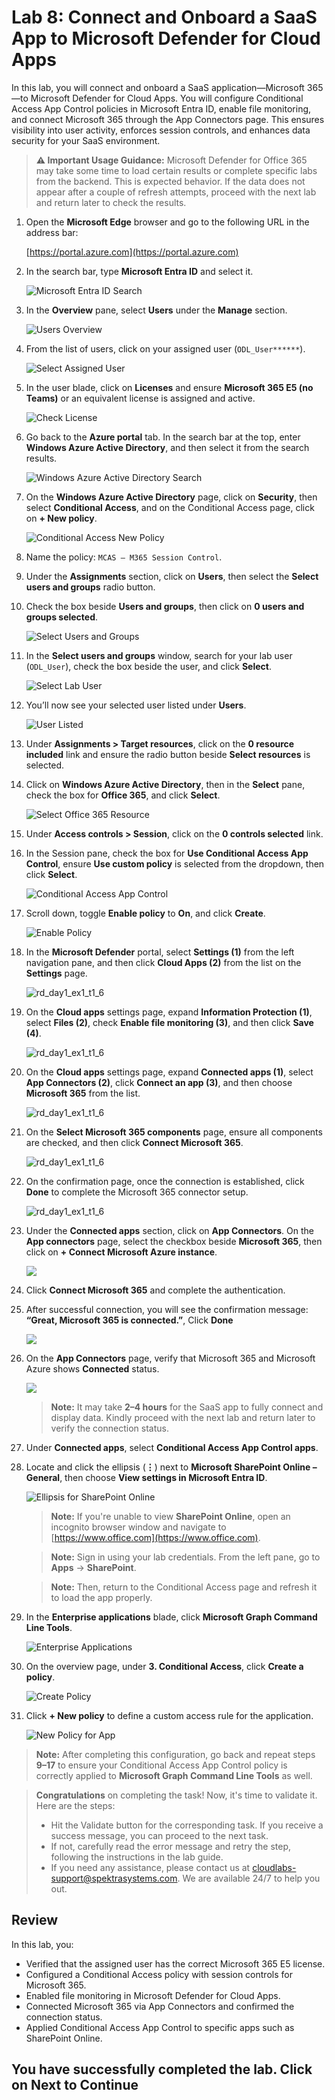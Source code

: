 # Lab 8: Connect and Onboard a SaaS App to Microsoft Defender for Cloud Apps

In this lab, you will connect and onboard a SaaS application—Microsoft 365—to Microsoft Defender for Cloud Apps. You will configure Conditional Access App Control policies in Microsoft Entra ID, enable file monitoring, and connect Microsoft 365 through the App Connectors page. This ensures visibility into user activity, enforces session controls, and enhances data security for your SaaS environment.

> **⚠ Important Usage Guidance:** Microsoft Defender for Office 365 may take some time to load certain results or complete specific labs from the backend. This is expected behavior. If the data does not appear after a couple of refresh attempts, proceed with the next lab and return later to check the results.

1. Open the **Microsoft Edge** browser and go to the following URL in the address bar: 

   [https://portal.azure.com](https://portal.azure.com)

1. In the search bar, type **Microsoft Entra ID** and select it.

   ![Microsoft Entra ID Search](./media/g-1-1.png)

1. In the **Overview** pane, select **Users** under the **Manage** section.
  
   ![Users Overview](./media/g-1-2.png)

1. From the list of users, click on your assigned user (`ODL_User******`).
  
   ![Select Assigned User](./media/g-1-3.png)

1. In the user blade, click on **Licenses** and ensure **Microsoft 365 E5 (no Teams)** or an equivalent license is assigned and active.
  
   ![Check License](./media/g-1-4.png)

1. Go back to the **Azure portal** tab. In the search bar at the top, enter **Windows Azure Active Directory**, and then select it from the search results.
  
    ![Windows Azure Active Directory Search](./media/g-4-1.png)

1. On the **Windows Azure Active Directory** page, click on **Security**, then select **Conditional Access**, and on the Conditional Access page, click on **+ New policy**.
  
    ![Conditional Access New Policy](./media/corg-1-14.png)

1. Name the policy: `MCAS – M365 Session Control`.

1. Under the **Assignments** section, click on **Users**, then select the **Select users and groups** radio button.

1. Check the box beside **Users and groups**, then click on **0 users and groups selected**.
  
    ![Select Users and Groups](./media/corg-1-15.png)

1. In the **Select users and groups** window, search for your lab user (`ODL_User`), check the box beside the user, and click **Select**.
  
    ![Select Lab User](./media/corg-1-16.png)

1. You’ll now see your selected user listed under **Users**.
  
    ![User Listed](./media/corg-1-17.png)

1. Under **Assignments > Target resources**, click on the **0 resource included** link and ensure the radio button beside **Select resources** is selected.

1. Click on **Windows Azure Active Directory**, then in the **Select** pane, check the box for **Office 365**, and click **Select**.
  
    ![Select Office 365 Resource](./media/corg-1-18.png)

1. Under **Access controls > Session**, click on the **0 controls selected** link.

1. In the Session pane, check the box for **Use Conditional Access App Control**, ensure **Use custom policy** is selected from the dropdown, then click **Select**.
  
    ![Conditional Access App Control](./media/corg-1-19.png)

1. Scroll down, toggle **Enable policy** to **On**, and click **Create**.
  
    ![Enable Policy](./media/corg-1-20.png)

1. In the **Microsoft Defender** portal, select **Settings (1)** from the left navigation pane, and then click **Cloud Apps (2)** from the list on the **Settings** page.  

   ![rd_day1_ex1_t1_6](./media/g-1-7.png)

1. On the **Cloud apps** settings page, expand **Information Protection (1)**, select **Files (2)**, check **Enable file monitoring (3)**, and then click **Save (4)**.

   ![rd_day1_ex1_t1_6](./media/g-1-8.png)

1. On the **Cloud apps** settings page, expand **Connected apps (1)**, select **App Connectors (2)**, click **Connect an app (3)**, and then choose **Microsoft 365** from the list.  

   ![rd_day1_ex1_t1_6](./media/g-1-9.png)

1. On the **Select Microsoft 365 components** page, ensure all components are checked, and then click **Connect Microsoft 365**.  

   ![rd_day1_ex1_t1_6](./media/g-1-10.png)

1. On the confirmation page, once the connection is established, click **Done** to complete the Microsoft 365 connector setup. 

   ![rd_day1_ex1_t1_6](./media/g-1-11.png)

1. Under the **Connected apps** section, click on **App Connectors**. On the **App connectors** page, select the checkbox beside **Microsoft 365**, then click on **+ Connect Microsoft Azure instance**.
  
    ![](./media/corg-1-23.png)

1. Click **Connect Microsoft 365** and complete the authentication.

1. After successful connection, you will see the confirmation message: **“Great, Microsoft 365 is connected.”**, Click **Done**
 
    ![](./media/g-1-11.png)

1. On the **App Connectors** page, verify that Microsoft 365 and Microsoft Azure shows **Connected** status.
  
    ![](./media/g-1-12.png)

   > **Note:** It may take **2–4 hours** for the SaaS app to fully connect and display data. Kindly proceed with the next lab and return later to verify the connection status.

1. Under **Connected apps**, select **Conditional Access App Control apps**.

1. Locate and click the ellipsis (**⋮**) next to **Microsoft SharePoint Online – General**, then choose **View settings in Microsoft Entra ID**.

   ![Ellipsis for SharePoint Online](./media/22-g-2.png)

   > **Note:** If you're unable to view **SharePoint Online**, open an incognito browser window and navigate to [https://www.office.com](https://www.office.com).
   
   > **Note:** Sign in using your lab credentials. From the left pane, go to **Apps** → **SharePoint**.
   
   > **Note:** Then, return to the Conditional Access page and refresh it to load the app properly.

1. In the **Enterprise applications** blade, click **Microsoft Graph Command Line Tools**.

   ![Enterprise Applications](./media/22-g-3.png)

1. On the overview page, under **3. Conditional Access**, click **Create a policy**.

   ![Create Policy](./media/22-g-4.png)

1. Click **+ New policy** to define a custom access rule for the application.

   ![New Policy for App](./media/22-g-5.png)

> **Note:** After completing this configuration, go back and repeat steps **9–17** to ensure your Conditional Access App Control policy is correctly applied to **Microsoft Graph Command Line Tools** as well.

> **Congratulations** on completing the task! Now, it's time to validate it. Here are the steps:
> - Hit the Validate button for the corresponding task. If you receive a success message, you can proceed to the next task. 
> - If not, carefully read the error message and retry the step, following the instructions in the lab guide.
> - If you need any assistance, please contact us at cloudlabs-support@spektrasystems.com. We are available 24/7 to help you out.
<validation step="9f057433-ff07-464c-8cdf-ff250fa5f83c" />

## Review

In this lab, you:
- Verified that the assigned user has the correct Microsoft 365 E5 license.
- Configured a Conditional Access policy with session controls for Microsoft 365.
- Enabled file monitoring in Microsoft Defender for Cloud Apps.
- Connected Microsoft 365 via App Connectors and confirmed the connection status.
- Applied Conditional Access App Control to specific apps such as SharePoint Online.

## You have successfully completed the lab. Click on Next to Continue
